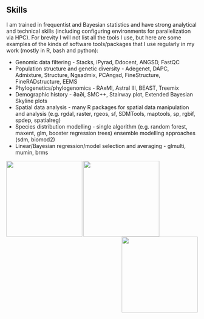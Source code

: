 ## Skills
I am trained in frequentist and Bayesian statistics and have strong analytical and technical skills (including configuring environments for parallelization via HPC). For brevity I will not list all the tools I use, but here are some examples of the kinds of software tools/packages that I use regularly in my work (mostly in R, bash and python):

* Genomic data filtering - Stacks, iPyrad, Ddocent, ANGSD, FastQC
* Population structure and genetic diversity - Adegenet, DAPC, Admixture, Structure, Ngsadmix, PCAngsd, FineStructure, FineRADstructure, EEMS
* Phylogenetics/phylogenomics - RAxMl, Astral III, BEAST, Treemix
* Demographic history - ∂a∂i, SMC++, Stairway plot, Extended Bayesian Skyline plots
* Spatial data analysis - many R packages for spatial data manipulation and analysis (e.g. rgdal, raster, rgeos, sf, SDMTools, maptools, sp, rgbif, spdep, spatialreg)
* Species distribution modelling - single algorithm (e.g. random forest, maxent, glm, booster regression trees) ensemble modelling approaches (sdm, biomod2)
* Linear/Bayesian regression/model selection and averaging - glmulti, mumin, brms

<img src="https://cd-barratt.github.io/R_logo.svg.png"  align="left" width="200"><img src="https://cd-barratt.github.io/Python-Logo.png"  align="centre" width="200"><img src="https://cd-barratt.github.io/Gnu-bash-logo.png"  align="right" width="200">
